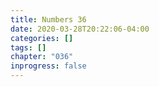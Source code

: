 ```yaml
---
title: Numbers 36
date: 2020-03-28T20:22:06-04:00
categories: []
tags: []
chapter: "036"
inprogress: false
---
```


